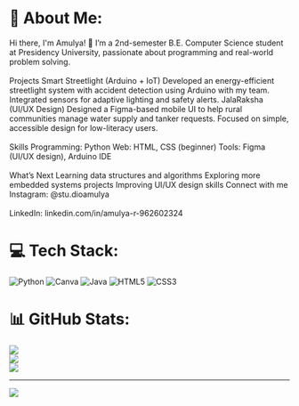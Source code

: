 
# 💫 About Me:
Hi there, I'm Amulya! 👋 I’m a 2nd-semester B.E. Computer Science student at Presidency University, passionate about programming and real-world problem solving.<br><br>Projects Smart Streetlight (Arduino + IoT) Developed an energy-efficient streetlight system with accident detection using Arduino with my team. Integrated sensors for adaptive lighting and safety alerts. JalaRaksha (UI/UX Design) Designed a Figma-based mobile UI to help rural communities manage water supply and tanker requests. Focused on simple, accessible design for low-literacy users.<br><br>Skills Programming: Python Web: HTML, CSS (beginner) Tools: Figma (UI/UX design), Arduino IDE<br><br>What’s Next Learning data structures and algorithms Exploring more embedded systems projects Improving UI/UX design skills Connect with me Instagram: @stu.dioamulya<br><br>LinkedIn: linkedin.com/in/amulya-r-962602324


# 💻 Tech Stack:
![Python](https://img.shields.io/badge/python-3670A0?style=for-the-badge&logo=python&logoColor=ffdd54) ![Canva](https://img.shields.io/badge/Canva-%2300C4CC.svg?style=for-the-badge&logo=Canva&logoColor=white) ![Java](https://img.shields.io/badge/java-%23ED8B00.svg?style=for-the-badge&logo=openjdk&logoColor=white) ![HTML5](https://img.shields.io/badge/html5-%23E34F26.svg?style=for-the-badge&logo=html5&logoColor=white) ![CSS3](https://img.shields.io/badge/css3-%231572B6.svg?style=for-the-badge&logo=css3&logoColor=white)
# 📊 GitHub Stats:
![](https://github-readme-stats.vercel.app/api?username=amulyarstar&theme=dark&hide_border=false&include_all_commits=false&count_private=false)<br/>
![](https://nirzak-streak-stats.vercel.app/?user=amulyarstar&theme=dark&hide_border=false)<br/>
![](https://github-readme-stats.vercel.app/api/top-langs/?username=amulyarstar&theme=dark&hide_border=false&include_all_commits=false&count_private=false&layout=compact)

---
[![](https://visitcount.itsvg.in/api?id=amulyarstar&icon=0&color=0)](https://visitcount.itsvg.in)

<!-- Proudly created with GPRM ( https://gprm.itsvg.in ) -->

